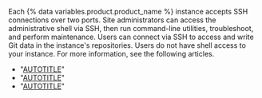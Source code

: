 Each {% data variables.product.product_name %} instance accepts SSH connections over two ports. Site administrators can access the administrative shell via SSH, then run command-line utilities, troubleshoot, and perform maintenance. Users can connect via SSH to access and write Git data in the instance's repositories. Users do not have shell access to your instance. For more information, see the following articles.

* "[AUTOTITLE](/admin/configuration/configuring-network-settings/network-ports)"
* "[AUTOTITLE](/admin/configuration/configuring-your-enterprise/accessing-the-administrative-shell-ssh)"
* "[AUTOTITLE](/authentication/connecting-to-github-with-ssh/about-ssh)"
